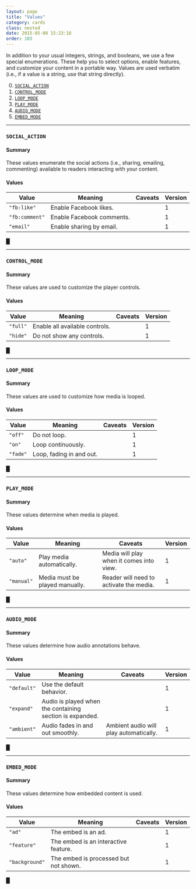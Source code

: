 ```yaml
---
layout: page
title: "Values"
category: cards
class: nested
date: 2015-05-08 15:23:10
order: 103
---
```


In addition to your usual integers, strings, and booleans, we use a few special enumerations. These help you to select options, enable features, and customize your content in a portable way. Values are used verbatim (i.e., if a value is a string, use that string directly).

<a name="toc"></a>

0. [`SOCIAL_ACTION`](#socialaction)
0. [`CONTROL_MODE`](#controlmode)
0. [`LOOP_MODE`](#loopmode)
0. [`PLAY_MODE`](#playmode)
0. [`AUDIO_MODE`](#audiomode)
0. [`EMBED_MODE`](#embedmode)

---

### <a name="socialaction"></a> `SOCIAL_ACTION`

#### Summary

These values enumerate the social actions (i.e., sharing, emailing, commenting) available to readers interacting with your content.

#### Values

| Value | Meaning| Caveats | Version |
| -------- | ------- | ------- | ------- |
| `"fb:like"` | Enable Facebook likes. || 1 |
| `"fb:comment"` | Enable Facebook comments. || 1 |
| `"email"` | Enable sharing by email. || 1 |

[&block;](#toc)

---

### <a name="controlmode"></a> `CONTROL_MODE`

#### Summary

These values are used to customize the player controls.

#### Values

| Value | Meaning| Caveats | Version |
| -------- | ------- | ------- | ------- |
| `"full"` | Enable all available controls. || 1 |
| `"hide"` | Do not show any controls. || 1 |

[&block;](#toc)

---

### <a name="loopmode"></a> `LOOP_MODE`

#### Summary

These values are used to customize how media is looped.

#### Values

| Value | Meaning| Caveats | Version |
| -------- | ------- | ------- | ------- |
| `"off"` | Do not loop. || 1 |
| `"on"` | Loop continuously. || 1 |
| `"fade"` | Loop, fading in and out. || 1 |

[&block;](#toc)

---

### <a name="playmode"></a> `PLAY_MODE`

#### Summary

These values determine when media is played.

#### Values

| Value | Meaning| Caveats | Version |
| -------- | ------- | ------- | ------- |
| `"auto"` | Play media automatically. | Media will play when it comes into view. | 1 |
| `"manual"` | Media must be played manually. | Reader will need to activate the media. | 1 |

[&block;](#toc)

---

### <a name="audiomode"></a> `AUDIO_MODE`

#### Summary

These values determine how audio annotations behave.

#### Values

| Value | Meaning| Caveats | Version |
| -------- | ------- | ------- | ------- |
| `"default"` | Use the default behavior. || 1 |
| `"expand"` | Audio is played when the containing section is expanded. || 1 |
| `"ambient"` | Audio fades in and out smoothly. | Ambient audio will play automatically. | 1 |

[&block;](#toc)

---

### <a name="embedmode"></a> `EMBED_MODE`

#### Summary

These values determine how embedded content is used.

#### Values

| Value | Meaning| Caveats | Version |
| -------- | ------- | ------- | ------- |
| `"ad"` | The embed is an ad. || 1 |
| `"feature"` | The embed is an interactive feature. || 1 |
| `"background"` | The embed is processed but not shown. || 1 |

[&block;](#toc)
